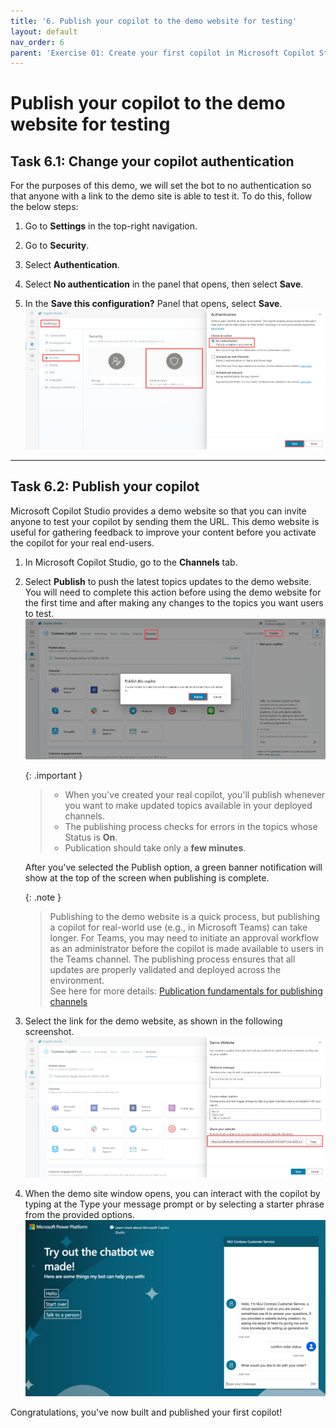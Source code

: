 ```yaml
---
title: '6. Publish your copilot to the demo website for testing'
layout: default
nav_order: 6
parent: 'Exercise 01: Create your first copilot in Microsoft Copilot Studio'
---
```


# Publish your copilot to the demo website for testing

## Task 6.1: Change your copilot authentication

For the purposes of this demo, we will set the bot to no authentication so that anyone with a link to the demo site is able to test it. To do this, follow the below steps:

1.	Go to **Settings** in the top-right navigation.

2.	Go to **Security**.

3.	Select **Authentication**.

4.	Select **No authentication** in the panel that opens, then select **Save**.

5.	In the **Save this configuration?** Panel that opens, select **Save**.
	![A screenshot of a computer Description automatically generated](../../media/08dce393bd30b1b81044900b54d1ca3e.png "A screenshot of a computer Description automatically generated")

---

## Task 6.2: Publish your copilot

Microsoft Copilot Studio provides a demo website so that you can invite anyone to test your copilot by sending them the URL. This demo website is useful for gathering feedback to improve your content before you activate the copilot for your real end-users.

1.	In Microsoft Copilot Studio, go to the **Channels** tab.

1.	Select **Publish** to push the latest topics updates to the demo website.
	You will need to complete this action before using the demo website for the first time and after making any changes to the topics you want users to test.
 	![A screenshot of a computer Description automatically generated](../../media/9f2a6cde637472a69ac802f8ba374a00.png "A screenshot of a computer Description automatically generated")

	{: .important }
	>- When you've created your real copilot, you'll publish whenever you want to make updated topics available in your deployed channels.
	>- The publishing process checks for errors in the topics whose Status is **On**. 
	>- Publication should take only a **few minutes**.


	After you've selected the Publish option, a green banner notification will show at the top of the screen when publishing is complete.

	{: .note }
	> Publishing to the demo website is a quick process, but publishing a copilot for real-world use (e.g., in Microsoft Teams) can take longer. For Teams, you may need to initiate an approval workflow as an administrator before the copilot is made available to users in the Teams channel. The publishing process ensures that all updates are properly validated and deployed across the environment.  
	> See here for more details: [Publication fundamentals for publishing channels](https://learn.microsoft.com/en-us/microsoft-copilot-studio/publication-fundamentals-publish-channels?tabs=web)

1.	Select the link for the demo website, as shown in the following screenshot.
 	![A screenshot of a computer Description automatically generated](../../media/66d8051bea2e9062ea190607032d84ac.png "A screenshot of a computer Description automatically generated")

1.	When the demo site window opens, you can interact with the copilot by typing at the Type your message prompt or by selecting a starter phrase from the provided options.
 	![A screenshot of a chatbot Description automatically generated](../../media/c90a5337e4b49db9e25ddbfadcbc3518.png "A screenshot of a chatbot Description automatically generated")

Congratulations, you've now built and published your first copilot!

